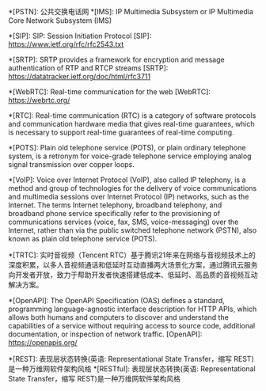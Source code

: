 <!--
Footnotes for abbreviations and glossary

https://squidfunk.github.io/mkdocs-material/reference/abbreviations/#adding-abbreviations
-->

<!-- markdownlint-disable first-line-heading no-bare-urls -->

*[PSTN]: 公共交换电话网
*[IMS]: IP Multimedia Subsystem or IP Multimedia Core Network Subsystem (IMS)

[SIPx]: http://sipx.cn/ "SIPx: 实现互联网音视频和SIP话路的互联互通"
*[SIP]: SIP: Session Initiation Protocol
[SIP]: https://www.ietf.org/rfc/rfc2543.txt

*[SRTP]: SRTP provides a framework for encryption and message authentication of RTP and RTCP streams
[SRTP]: https://datatracker.ietf.org/doc/html/rfc3711

*[WebRTC]: Real-time communication for the web
[WebRTC]: https://webrtc.org/

*[RTC]: Real-time communication (RTC) is a category of software protocols and communication hardware media that gives real-time guarantees, which is necessary to support real-time guarantees of real-time computing.

*[POTS]: Plain old telephone service (POTS), or plain ordinary telephone system, is a retronym for voice-grade telephone service employing analog signal transmission over copper loops.

*[VoIP]: Voice over Internet Protocol (VoIP), also called IP telephony, is a method and group of technologies for the delivery of voice communications and multimedia sessions over Internet Protocol (IP) networks, such as the Internet. The terms Internet telephony, broadband telephony, and broadband phone service specifically refer to the provisioning of communications services (voice, fax, SMS, voice-messaging) over the Internet, rather than via the public switched telephone network (PSTN), also known as plain old telephone service (POTS).

*[TRTC]: 实时音视频（Tencent RTC）基于腾讯21年来在网络与音视频技术上的深度积累，以多人音视频通话和低延时互动直播两大场景化方案，通过腾讯云服务向开发者开放，致力于帮助开发者快速搭建低成本、低延时、高品质的音视频互动解决方案。

*[OpenAPI]: The OpenAPI Specification (OAS) defines a standard, programming language-agnostic interface description for HTTP APIs, which allows both humans and computers to discover and understand the capabilities of a service without requiring access to source code, additional documentation, or inspection of network traffic.
[OpenAPI]: https://openapis.org/

*[REST]: 表现层状态转换(英语: Representational State Transfer，缩写 REST)是一种万维网软件架构风格
*[RESTful]: 表现层状态转换(英语: Representational State Transfer，缩写 REST)是一种万维网软件架构风格

[Swagger]: https://swagger.io/

[Postman]: https://www.postman.com/
